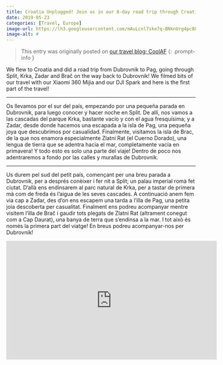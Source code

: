 ```yaml
---
title: Croatia Unplugged! Join us in our 8-day road trip through Croatia's coast
date: 2019-05-23
categories: [Travel, Europe]
image-url: https://lh3.googleusercontent.com/mAuLcnl7ske7q-BNknUrg4pc8L0WKDhh6cTZCCEnYTolmdQ7ZNC2uOlhVKXWsRoDRnSQ5aurAABpwFdzOHOOCa1fCveiZdgjnrYNxcvHDQyn8W82IpEd8MbeJzy7prjm3EdAiHehB7EBoKE9VjVAwc1_Iu4JYopPq4DY_lRBsGgTJKhDg_gfKpwiSlQd1kzJAxnNdQAZ2uy9c5VfY7VmfFSvH-q1OD6rDZvoD9Tv8Fu2LYj-JfH6jY-Q_IQaPfJpQ0h6CLW_2nPDYiNxFDGqUbD0PdBYsumd0GjcxRclWtaGYHRmRsDkIZZA2grth6aKngr5mdcUoo6RCiTHsxxuvCNyElPvdSk4mnpsm-v5Xm65i3pdKfhpI4iV7dW3lDTQXMmcamiGQz1d9I2UwwgOUw2_affVQ1lta8X7kHzKS7DImzHkZHYtpx8-6Zc2RO74XsqAZAO51e8jYQFJd-KKQxqP4xvVDlZK0WkTOGsZ39Qm0HbcVdcAWjVqrxwx5gZwKQxVg3wy6zd8fPQJNFnFnO8rd_lZBQqmirC7brHCFAhIjnrfMQdTiLeJciRfYno7cdYMlALEJFdbTh0pEsZqmQfwSToPsueiPrhzVDY4i1_dznP26pbz4zhTnx9VaZlP2EcRe9Hb60Nf0cW9IxcS1ieh6rM5MxqRPoMWI5ux_t6fH4ZpdJxw7Ci5GRAu8epUOPMQranpNo_b0wUIpOs2ApDlZA=w2349-h1762-no
image-alt: #
---
```


> This entry was originally posted on [our travel blog; CoolAF](https://ferranc96.github.io/CoolAF/)
{: .prompt-info }

We flew to Croatia and did a road trip from Dubrovnik to Pag, going through Split, Krka, Zadar and Brač on the way back to Dubrovnik! We filmed bits of our travel with our Xiaomi 360 Mijia and our DJI Spark and here is the first part of the travel! 

---

Os llevamos por el sur del país, empezando por una pequeña parada en Dubrovnik, para luego conocer y hacer noche en Split. De allí, nos vamos a las cascadas del parque Krka, bastante vacío y con el agua fresquísima; y a Zadar, desde donde hacemos una escapada a la isla de Pag, una pequeña joya que descubrimos por casualidad. Finalmente, visitamos la isla de Brac, de la que nos enamora especialmente Zlatni Rat (el Cuerno Dorado), una lengua de tierra que se adentra hacia el mar, completamente vacía en primavera! 
Y todo esto es solo una parte del viaje! Dentro de poco nos adentraremos a fondo por las calles y murallas de Dubrovnik.

---

Us durem pel sud del petit país, començant per una breu parada a Dubrovnik, per a després conèixer i fer nit a Split; un palau imperial romà fet ciutat. D’allà ens endinsarem al parc natural de Krka, per a tastar de primera mà com de freda és l’aigua de les seves cascades. A continuació anem fem via cap a Zadar, des d’on ens escapem una tarda a l’illa de Pag, una petita joia descoberta per casualitat. Finalment ens podreu acompanyar mentre visitem l’illa de Brač i gaudir tots plegats de Zlatni Rat (altrament conegut com a Cap Daurat), una banya de terra que s’endinsa a la mar.
I tot això és només la primera part del viatge! En breus podreu acompanyar-nos per Dubrovnik!

<div style="text-align: center;"><iframe width="560" height="315" src="https://www.youtube.com/embed/335ytqewE0g" frameborder="0" allow="accelerometer; autoplay; encrypted-media; gyroscope; picture-in-picture" allowfullscreen></iframe></div>
